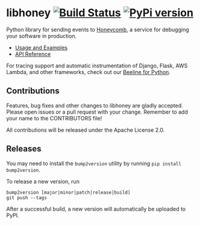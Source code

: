 # libhoney [![Build Status](https://travis-ci.org/honeycombio/libhoney-py.svg?branch=master)](https://travis-ci.org/honeycombio/libhoney-py) [![PyPi version](https://badge.fury.io/py/libhoney.svg)](https://badge.fury.io/py/libhoney)

Python library for sending events to [Honeycomb](https://honeycomb.io), a service for debugging your software in production.

- [Usage and Examples](https://docs.honeycomb.io/sdk/python/)
- [API Reference](https://honeycombio.github.io/libhoney-py/)

For tracing support and automatic instrumentation of Django, Flask, AWS Lambda, and other frameworks, check out our [Beeline for Python](https://github.com/honeycombio/beeline-python).

## Contributions

Features, bug fixes and other changes to libhoney are gladly accepted. Please
open issues or a pull request with your change. Remember to add your name to the
CONTRIBUTORS file!

All contributions will be released under the Apache License 2.0.

## Releases

You may need to install the `bump2version` utility by running `pip install bump2version`.

To release a new version, run

```
bump2version [major|minor|patch|release|build]
git push --tags
```

After a successful build, a new version will automatically be uploaded to PyPI.
